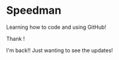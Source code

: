 # Speedman
Learning how to code and using GitHub!

Thank !


I'm back!! Just wanting to see the updates!